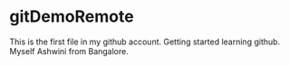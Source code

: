 # gitDemoRemote
This is the first file in my github account.
Getting started learning github.
Myself Ashwini from Bangalore.
